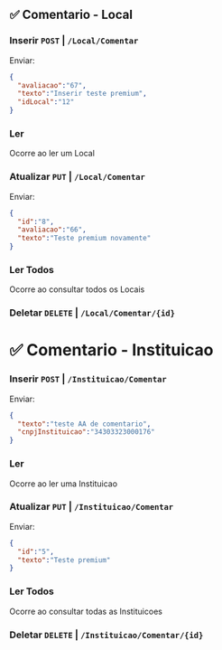 ## :white_check_mark: Comentario - Local

### Inserir `POST` | `/Local/Comentar`

Enviar: 
```json
{
  "avaliacao":"67",
  "texto":"Inserir teste premium",
  "idLocal":"12"
}
```

### Ler 

Ocorre ao ler um Local

### Atualizar `PUT` | `/Local/Comentar`

Enviar: 
```json
{
  "id":"8",
  "avaliacao":"66",
  "texto":"Teste premium novamente"
}
```

### Ler Todos 

Ocorre ao consultar todos os Locais

### Deletar `DELETE` | `/Local/Comentar/{id}`


# :white_check_mark: Comentario - Instituicao

### Inserir `POST` | `/Instituicao/Comentar`

Enviar: 
```json
{
  "texto":"teste AA de comentario",
  "cnpjInstituicao":"34303323000176"
}
```

### Ler 

Ocorre ao ler uma Instituicao

### Atualizar `PUT` | `/Instituicao/Comentar`

Enviar: 
```json
{
  "id":"5",
  "texto":"Teste premium"
}
```

### Ler Todos 

Ocorre ao consultar todas as Instituicoes

### Deletar `DELETE` | `/Instituicao/Comentar/{id}`




